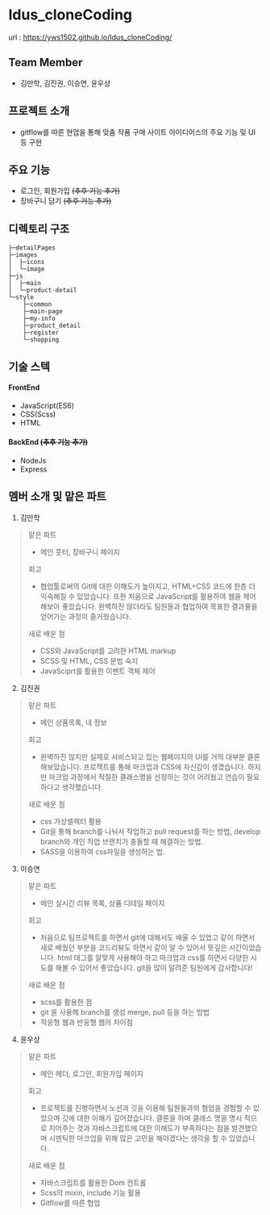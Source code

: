 # Idus_cloneCoding
url : https://yws1502.github.io/Idus_cloneCoding/



## Team Member
- 김만학, 김진권, 이승연, 윤우상



## 프로젝트 소개
- gitflow를 따른 현업을 통해 맞춤 작품 구매 사이트 아이디어스의 주요 기능 및 UI 등 구현



## 주요 기능
- 로그인, 회원가입 ~~(추후 기능 추가)~~
- 장바구니 담기 ~~(추후 기능 추가)~~

## 디렉토리 구조
```
├─detailPages
├─images
│  ├─icons
│  └─image
├─js
│  ├─main
│  └─product-detail
└─style
    ├─common
    ├─main-page
    ├─my-info
    ├─product_detail
    ├─register
    └─shopping
```
## 기술 스텍
#### FrontEnd
- JavaScript(ES6)
- CSS(Scss)
- HTML

#### BackEnd ~~(추후 기능 추가)~~
- NodeJs
- Express



## 멤버 소개 및 맡은 파트

1. 김만학

> 맡은 파트
> - 메인 풋터, 장바구니 페이지
>
> 회고
> - 협업툴로써의 Git에 대한 이해도가 높아지고, HTML+CSS 코드에 한층 더 익숙해질 수 있었습니다. 또한 처음으로 JavaScript를 활용하여 웹을 제어해보아 좋았습니다. 완벽하진 않더라도 팀원들과 협업하여 목표한 결과물을 얻어가는 과정이 즐거웠습니다. 
> 
> 새로 배운 점
> - CSS와 JavaScript를 고려한 HTML markup
> - SCSS 및 HTML, CSS 문법 숙지 
> - JavaSciprt를 활용한 이벤트 객체 제어

2. 김진권

> 맡은 파트
> - 메인 상품목록, 내 정보
>
> 회고
> - 완벽하진 않지만 실제로 서비스되고 있는 웹페이지의 UI를 거의 대부분 클론해보았습니다. 프로젝트를 통해 마크업과 CSS에 자신감이 생겼습니다. 하지만 마크업 과정에서 적절한 클래스명을 선정하는 것이 어려웠고 연습이 필요하다고 생각했습니다.
> 
> 새로 배운 점
> - css 가상셀렉터 활용
> - Git을 통해 branch를 나눠서 작업하고 pull request를 하는 방법, develop branch와 개인 작업 브랜치가 충돌할 때 해결하는 방법.
> - SASS을 이용하여 css파일을 생성하는 법.

3. 이승연

> 맡은 파트
> - 메인 실시간 리뷰 목록, 상품 디테일 페이지 
>
> 회고
> - 처음으로 팀프로젝트를 하면서 git에 대해서도 배울 수 있었고 같이 하면서 새로 
> 배웠던 부분을 코드리뷰도 하면서 같이 알 수 있어서 뜻깊은 시간이었습니다. html 
> 태그를 알맞게 사용해야 하고 마크업과 css를 하면서 다양한 시도를 해볼 수 있어서 
> 좋았습니다. git을 많이 알려준 팀원에게 감사합니다! 
> 
> 
> 새로 배운 점
> - scss를 활용한 점
> - git 을 사용해 branch를 생성 merge, pull 등을 하는 방법
> - 적응형 웹과 반응형 웹의 차이점 

4. 윤우상

> 맡은 파트
> - 메인 헤더, 로그인, 회원가입 페이지
>
> 회고
> - 프로젝트를 진행하면서 노션과 깃을 이용해 팀원들과의 협업을 경험할 수 있었으며 깃에 대한 이해가 깊어졌습니다. 클론을 하며 클래스 명을 명시 적으로 지어주는 것과 자바스크립트에 대한 이해도가 부족하다는 점을 발견했으며 시멘틱한 마크업을 위해 많은 고민을 해야겠다는 생각을 할 수 있었습니다.
> 
> 새로 배운 점
> - 자바스크립트를 활용한 Dom 컨트롤
> - Scss의 mixin, include 기능 활용
> - Gitflow를 따른 협업
